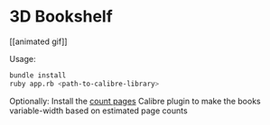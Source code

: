 # 3D Bookshelf

[[animated gif]]

Usage:

```bash
bundle install
ruby app.rb <path-to-calibre-library>
```

Optionally: Install the [count pages](https://github.com/kiwidude68/calibre_plugins/tree/main/count_pages) Calibre plugin to make the books variable-width based on estimated page counts
